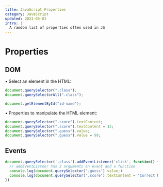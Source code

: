 ```yaml
---
title: JavaScript Properties
category: JavaScript
updated: 2021-05-03
intro: |
  A random list of properties often used in JS
---
```


# Properties

## DOM

• Select an element in the HTML:

```js
document.querySelector(".class");
document.querySelectorAll(".class");

document.getElementById("id-name");
```

• Properties to manipulate the HTML element:

```js
document.querySelector(".score").textContent;
document.querySelector(".score").textContent = 13;
document.querySelector(".guess").value;
document.querySelector(".guess").value = 99;
```

## Events

```js
document.querySelector('.class').addEventListener('click', function() {
  // addEventListner has 2 arguments an event and a function
  console.log(document.querySelector('.guess').value;)
  console.log(document.querySelector(".score").textContent = 'Correct Number!';)
})
```
